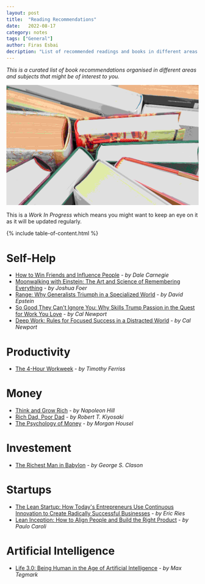 ```yaml
---
layout: post
title:  "Reading Recommendations"
date:   2022-08-17
category: notes
tags: ["General"]
author: Firas Esbai
decription: "List of recommended readings and books in different areas of life and subjects"
---
```


*This is a curated list of book recommendations organised in different areas and subjects that might be of interest to you.*

![image](/assets/images/articles/13_reading_recommendations.jpg)


This is a *Work In Progress* which means you might want to keep an eye on it as it will be updated regularly. 

{% include table-of-content.html %}

# Self-Help 

- [How to Win Friends and Influence People](https://www.goodreads.com/book/show/4865.How_to_Win_Friends_and_Influence_People) - *by Dale Carnegie*
- [Moonwalking with Einstein: The Art and Science of Remembering Everything](https://joshuafoer.com/) - *by Joshua Foer*
- [Range: Why Generalists Triumph in a Specialized World](https://davidepstein.com/the-range/) - *by David Epstein*
- [So Good They Can't Ignore You: Why Skills Trump Passion in the Quest for Work You Love](https://calnewport.com/writing/) - *by Cal Newport*
- [Deep Work: Rules for Focused Success in a Distracted World](https://calnewport.com/writing/) - *by Cal Newport*

# Productivity

- [The 4-Hour Workweek](https://tim.blog/tim-ferriss-books/#the-4-hour-workweek) - *by Timothy Ferriss*

# Money

- [Think and Grow Rich](https://www.naphill.org/shop/books/paperback/think-and-grow-rich-the-1937-edition/) - *by Napoleon Hill*
- [Rich Dad, Poor Dad](https://www.richdad.com/about/rich-dad) - *by Robert T. Kiyosaki*
- [The Psychology of Money](https://www.morganhousel.com/) - *by Morgan Housel*

# Investement
 
- [The Richest Man in Babylon](https://www.goodreads.com/book/show/1052.The_Richest_Man_in_Babylon) - *by  George S. Clason* 

# Startups

- [The Lean Startup: How Today's Entrepreneurs Use Continuous Innovation to Create Radically Successful Businesses](https://theleanstartup.com/) - *by Eric Ries*
- [Lean Inception: How to Align People and Build the Right Product](https://caroli.org/en/livro/lean-inception-how-to-align-people-and-build-the-right-product/) - *by Paulo Caroli* 

# Artificial Intelligence 

- [Life 3.0: Being Human in the Age of Artificial Intelligence](https://www.goodreads.com/en/book/show/34272565) - *by Max Tegmark* 
